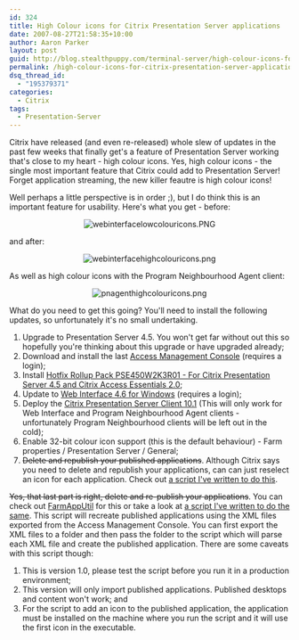 ```yaml
---
id: 324
title: High Colour icons for Citrix Presentation Server applications
date: 2007-08-27T21:58:35+10:00
author: Aaron Parker
layout: post
guid: http://blog.stealthpuppy.com/terminal-server/high-colour-icons-for-citrix-presentation-server-applications
permalink: /high-colour-icons-for-citrix-presentation-server-applications/
dsq_thread_id:
  - "195379371"
categories:
  - Citrix
tags:
  - Presentation-Server
---
```

Citrix have released (and even re-released) whole slew of updates in the past few weeks that finally get's a feature of Presentation Server working that's close to my heart - high colour icons. Yes, high colour icons - the single most important feature that Citrix could add to Presentation Server! Forget application streaming, the new killer feautre is high colour icons!

Well perhaps a little perspective is in order ;), but I do think this is an important feature for usability. Here's what you get - before:

<p style="text-align: center">
  <img src="{{site.baseurl}}/media/2007/08/webinterfacelowcolouricons.PNG" alt="webinterfacelowcolouricons.PNG" />
</p>

and after:

<p style="text-align: center">
  <img src="{{site.baseurl}}/media/2007/08/webinterfacehighcolouricons.png" alt="webinterfacehighcolouricons.png" />
</p>

As well as high colour icons with the Program Neighbourhood Agent client:

<p style="text-align: center">
  <img src="{{site.baseurl}}/media/2007/08/pnagenthighcolouricons.png" alt="pnagenthighcolouricons.png" />
</p>

What do you need to get this going? You'll need to install the following updates, so unfortunately it's no small undertaking.

  1. Upgrade to Presentation Server 4.5. You won't get far without out this so hopefully you're thinking about this upgrade or have upgraded already;
  2. Download and install the last [Access Management Console](https://www.citrix.com/English/SS/downloads/details.asp?dID=8218&downloadID=164650&pID=186) (requires a login);
  3. Install [Hotfix Rollup Pack PSE450W2K3R01 - For Citrix Presentation Server 4.5 and Citrix Access Essentials 2.0](http://support.citrix.com/article/CTX112618);
  4. Update to [Web Interface 4.6 for Windows](https://www.citrix.com/English/SS/downloads/details.asp?dID=36407&downloadID=680152&pID=182) (requires a login);
  5. Deploy the [Citrix Presentation Server Client 10.1](http://https://www.citrix.com/English/SS/downloads/details.asp?dID=2755&downloadID=679581&pID=186) (This will only work for Web Interface and Program Neighbourhood Agent clients - unfortunately Program Neighbourhood clients will be left out in the cold);
  6. Enable 32-bit colour icon support (this is the default behaviour) - Farm properties / Presentation Server / General;
  7. <strike>Delete and republish your published applications</strike>. Although Citrix says you need to delete and republish your applications, can can just reselect an icon for each application. Check out [a script I've written to do this]({{site.baseurl}}/scripting/script-update-published-application-icons).

<strike>Yes, that last part is right, delete and re-publish your applications</strike>. You can check out [FarmAppUtil](http://support.citrix.com/article/CTX107934) for this or take a look at [a script I've written to do the same]({{site.baseurl}}/unattended/wsf-import-published-applications-10). This script will recreate published applications using the XML files exported from the Access Management Console. You can first export the XML files to a folder and then pass the folder to the script which will parse each XML file and create the published application. There are some caveats with this script though:

  1. This is version 1.0, please test the script before you run it in a production environment;
  2. This version will only import published applications. Published desktops and content won't work; and
  3. For the script to add an icon to the published application, the application must be installed on the machine where you run the script and it will use the first icon in the executable.